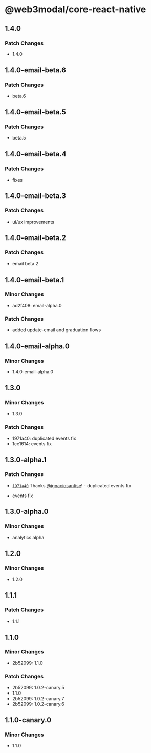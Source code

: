 # @web3modal/core-react-native

## 1.4.0

### Patch Changes

- 1.4.0

## 1.4.0-email-beta.6

### Patch Changes

- beta.6

## 1.4.0-email-beta.5

### Patch Changes

- beta.5

## 1.4.0-email-beta.4

### Patch Changes

- fixes

## 1.4.0-email-beta.3

### Patch Changes

- ui/ux improvements

## 1.4.0-email-beta.2

### Patch Changes

- email beta 2

## 1.4.0-email-beta.1

### Minor Changes

- ad2f408: email-alpha.0

### Patch Changes

- added update-email and graduation flows

## 1.4.0-email-alpha.0

### Minor Changes

- 1.4.0-email-alpha.0

## 1.3.0

### Minor Changes

- 1.3.0

### Patch Changes

- 1971a40: duplicated events fix
- 1ce1614: events fix

## 1.3.0-alpha.1

### Patch Changes

- [`1971a40`](https://github.com/WalletConnect/web3modal-react-native/commit/1971a409df8a6a66ff6c4bc93d0a458bdc943789) Thanks [@ignaciosantise](https://github.com/ignaciosantise)! - duplicated events fix

- events fix

## 1.3.0-alpha.0

### Minor Changes

- analytics alpha

## 1.2.0

### Minor Changes

- 1.2.0

## 1.1.1

### Patch Changes

- 1.1.1

## 1.1.0

### Minor Changes

- 2b52099: 1.1.0

### Patch Changes

- 2b52099: 1.0.2-canary.5
- 1.1.0
- 2b52099: 1.0.2-canary.7
- 2b52099: 1.0.2-canary.6

## 1.1.0-canary.0

### Minor Changes

- 1.1.0
